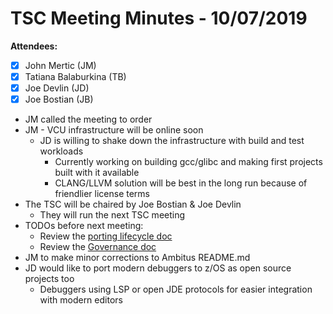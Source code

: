 # TSC Meeting Minutes - 10/07/2019
**Attendees:**
- [x] John Mertic (JM)
- [x] Tatiana Balaburkina (TB)
- [x] Joe Devlin (JD)
- [x] Joe Bostian (JB)

- JM called the meeting to order
- JM - VCU infrastructure will be online soon
   - JD is willing to shake down the infrastructure with build and test workloads
      - Currently working on building gcc/glibc and making first projects built
        with it available
      - CLANG/LLVM solution will be best in the long run because of friendlier
        license terms
- The TSC will be chaired by Joe Bostian & Joe Devlin
   - They will run the next TSC meeting
- TODOs before next meeting:
   - Review the [porting lifecycle doc](https://github.com/ambitus/ambitus/blob/master/porting_lifecycle.md)
   - Review the [Governance doc](https://github.com/ambitus/ambitus/blob/master/GOVERNANCE.md)
- JM to make minor corrections to Ambitus README.md
- JD would like to port modern debuggers to z/OS as open source projects too
   - Debuggers using LSP or open JDE protocols for easier integration with modern
     editors
